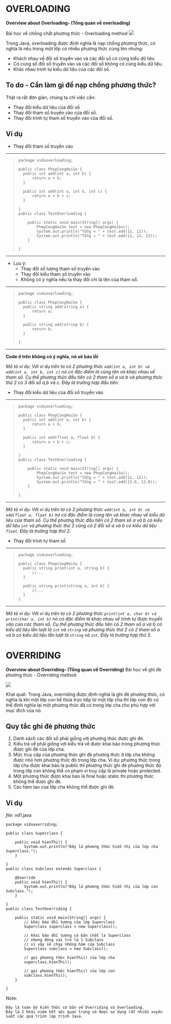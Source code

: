 # OVERLOADING


**Overview about Overloading- (Tổng quan về overloading)**

Bài học về chồng chất phương thức - Overloading method
![](https://beginnersbook.com/wp-content/uploads/2013/05/constructor_overloading.jpg)


Trong Java, overloading được định nghĩa là nạp chồng phương thức, có nghĩa là nếu trong một lớp có nhiều phương thức cùng tên nhưng:
* Khách nhau về đối số truyền vào và các đối số có cùng kiểu dữ liệu
* Có cùng số đối số truyền vào và các đối số không có cùng kiểu dữ liệu. 
* Khác nhau trình tự kiểu dữ liệu của các đối số.

## To do - Cần làm gì để nạp chồng phương thức?
Thật ra rất đơn giản, chúng ta chỉ việc cần:
- Thay đổi kiểu dữ liệu của đối số
- Thay đổi tham số truyền vào của đối số.
- Thay đổi trình tự tham số truyền vào của đối số.

##  Ví dụ
* Thay đổi tham số truyền vào
-----------
>     package viduoverloading;
> 
>     public class PhepCongHaiSo {
>       public int add(int a, int b) {
>           return a + b;
>       }
>      
>       public int add(int a, int b, int c) {
>           return a + b + c;
>       }
>      
>     }
>     public class TestOverloading {
>      
>         public static void main(String[] args) {
>             PhepCongHaiSo test = new PhepCongHaiSo();
>             System.out.println("Tổng = " + test.add(11, 12));
>             System.out.println("Tổng = " + test.add(11, 12, 13));
>         }
>      
>     }
-----------

- Lưu ý:
  - Thay đổi số lượng tham số truyền vào
  - Thay đổi kiểu tham số truyền vào
  - Không có ý nghĩa nếu ta thay đổi chỉ là tên của tham số.

-----------
>     package viduoverloading;
> 
>     public class PhepCongHaiSo {
>       public string add(string a) {
>           return a;
>       }
>      
>       public string add(string b) {
>           return b;
>       }
>      
>     } 
-----------
**Code ở trên không có ý nghĩa, nó sẽ báo lỗi**

*Mô tả ví dụ: Với ví dụ trên ta có 2 phương thức `add(int a, int b) và add(int a, int b, int c)` nó có đặc điểm là cùng tên và khác nhau về tham số. Cụ thể phương thức đầu tiên có 2 tham số a và b và phương thức thứ 2 có 3 đối số a,b và c. Đây là trường hợp đầu tiên*.

* Thay đổi kiểu dữ liệu của đối số truyền vào
-----------
>     package viduoverloading;
> 
>     public class PhepCongHaiSo {
>       public int add(int a, int b) {
>           return a + b;
>       }
>      
>       public int add(float a, float b) {
>           return a + b + c;
>       }
>      
>     }
>     public class TestOverloading {
>      
>         public static void main(String[] args) {
>             PhepCongHaiSo test = new PhepCongHaiSo();
>             System.out.println("Tổng = " + test.add(11, 12));
>             System.out.println("Tổng = " + test.add(11.0, 12.0));
>         }
>      
>     }
-----------
*Mô tả ví dụ: Với ví dụ trên ta có 2 phương thức `add(int a, int b) và add(float a, float b)` nó có đặc điểm là cùng tên và khác nhau về kiểu dữ liệu của tham số. Cụ thể phương thức đầu tiên có 2 tham số a và b có kiểu dữ liệu `int` và phương thức thứ 2 cũng có 2 đối số a và b có kiểu dữ liệu `float`. Đây là trường hợp thứ 2*.


* Thay đổi trình tự tham số
-----------
>     package viduoverloading;
> 
>     public class PhepCongHaiSo {
>       public string print(int a, string b) {
>           //...
>       }
>      
>       public string print(string a, int b) {
>           //...
>       }
>     }
-----------
*Mô tả ví dụ: Với ví dụ trên ta có 2 phương thức `print(int a, char b) và print(char a, int b)` nó có đặc điểm là khác nhau về trình tự được truyền vào của các tham số. Cụ thể phương thức đầu tiên có 2 tham số a và b có kiểu dữ liệu lần lượt là `int` và `string` và phương thức thứ 2 có 2 tham số a và b có kiểu dữ liệu lần lượt là `string` và `int`. Đây là trường hợp thứ 3*.







# OVERRIDING
**Overview about Overriding- (Tổng quan về Overriding)**
Bài học về ghi đè phương thức - Overriding method

![](https://codebridgeplus.com/public/wp-content/uploads/method-overriding-in-java.png)


Khái quát: Trong Java, overriding được định nghĩa là ghi đè phương thức, có nghĩa là khi một lớp con kế thừa trực tiếp từ một lớp cha thì lớp con đó có thể định nghĩa lại một phương thức đã có trong lớp cha cho phù hợp với mục đích của nó.

## Quy tắc ghi đè phương thức
1. Danh sách các đối số phải giống với phương thức được ghi đè.
2. Kiểu trả về phải giống với kiểu trả về được khai báo trong phương thức được ghi đè của lớp cha.
3. Mức truy cập của phương thức ghi đè phương thức ở lớp cha không được nhỏ hơn phương thức đó trong lớp cha. Ví dụ: phương thức trong lớp cha được khai báo là public thì phương thức ghi đè phương thức đó trong lớp con không thể có phạm vi truy cập là private hoặc protected.
4. Một phương thức được khai báo là final hoặc static thì phương thức không thể được ghi đè.
5. Các hàm tạo của lớp cha không thể được ghi đè.


##  Ví dụ
*file:* vd1.java
```
package viduoverriding;
 
public class Superclass {
     
    public void hienThi() {
        System.out.println("Đây là phương thức hiển thị của lớp cha Superclass.");
    }
     
}
public class Subclass extends Superclass {
 
    @Override
    public void hienThi() {
        System.out.println("Đây là phương thức hiển thị của lớp con Subclass.");
    }
 
}
public class TestOverriding {
     
    public static void main(String[] args) {
        // khai báo đối tượng của lớp Superclass
        Superclass superclass = new Superclass();
         
        // khai báo đối tượng có bản chất là Superclass
        // nhưng đóng vai trò là 1 Subclass
        // vì vậy sẽ chạy những hàm của Subclass
        Superclass subclass = new Subclass();
         
        // gọi phương thức hienThi() của lớp cha
        superclass.hienThi();
         
        // gọi phương thức hienThi() của lớp con
        subclass.hienThi();
    }
     
}
```

Note: 
```
Đây là toàn bộ kiến thức cơ bản về Overriding và Overloading. 
Đây là 2 khái niệm hết sức quan trọng và được sử dụng rất nhiều xuyên suốt các quá trình lập trình Java.
```
